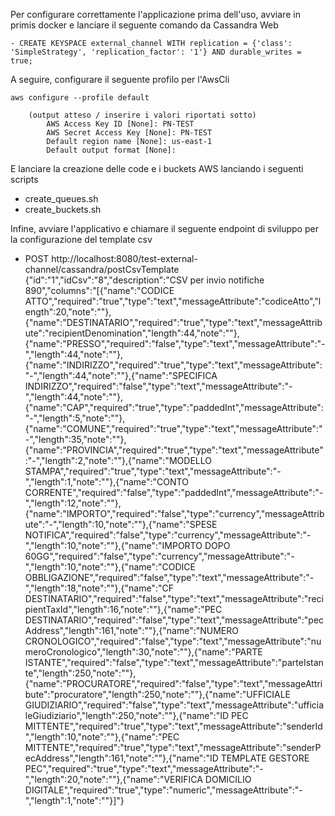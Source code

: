 Per configurare correttamente l'applicazione prima dell'uso, avviare in primis docker e lanciare il seguente comando da Cassandra Web

	- CREATE KEYSPACE external_channel WITH replication = {'class': 'SimpleStrategy', 'replication_factor': '1'} AND durable_writes = true;

A seguire, configurare il seguente profilo per l'AwsCli

	aws configure --profile default

		(output atteso / inserire i valori riportati sotto)
			AWS Access Key ID [None]: PN-TEST
			AWS Secret Access Key [None]: PN-TEST
			Default region name [None]: us-east-1
			Default output format [None]:

E lanciare la creazione delle code e i buckets AWS lanciando i seguenti scripts

 - create_queues.sh
 - create_buckets.sh

Infine, avviare l'applicativo e chiamare il seguente endpoint di sviluppo per la configurazione del template csv

 - POST http://localhost:8080/test-external-channel/cassandra/postCsvTemplate {"id":"1","idCsv":"8","description":"CSV per invio notifiche 890","columns":"[{\"name\":\"CODICE ATTO\",\"required\":\"true\",\"type\":\"text\",\"messageAttribute\":\"codiceAtto\",\"length\":20,\"note\":\"\"},{\"name\":\"DESTINATARIO\",\"required\":\"true\",\"type\":\"text\",\"messageAttribute\":\"recipientDenomination\",\"length\":44,\"note\":\"\"},{\"name\":\"PRESSO\",\"required\":\"false\",\"type\":\"text\",\"messageAttribute\":\"-\",\"length\":44,\"note\":\"\"},{\"name\":\"INDIRIZZO\",\"required\":\"true\",\"type\":\"text\",\"messageAttribute\":\"-\",\"length\":44,\"note\":\"\"},{\"name\":\"SPECIFICA INDIRIZZO\",\"required\":\"false\",\"type\":\"text\",\"messageAttribute\":\"-\",\"length\":44,\"note\":\"\"},{\"name\":\"CAP\",\"required\":\"true\",\"type\":\"paddedInt\",\"messageAttribute\":\"-\",\"length\":5,\"note\":\"\"},{\"name\":\"COMUNE\",\"required\":\"true\",\"type\":\"text\",\"messageAttribute\":\"-\",\"length\":35,\"note\":\"\"},{\"name\":\"PROVINCIA\",\"required\":\"true\",\"type\":\"text\",\"messageAttribute\":\"-\",\"length\":2,\"note\":\"\"},{\"name\":\"MODELLO STAMPA\",\"required\":\"true\",\"type\":\"text\",\"messageAttribute\":\"-\",\"length\":1,\"note\":\"\"},{\"name\":\"CONTO CORRENTE\",\"required\":\"false\",\"type\":\"paddedInt\",\"messageAttribute\":\"-\",\"length\":12,\"note\":\"\"},{\"name\":\"IMPORTO\",\"required\":\"false\",\"type\":\"currency\",\"messageAttribute\":\"-\",\"length\":10,\"note\":\"\"},{\"name\":\"SPESE NOTIFICA\",\"required\":\"false\",\"type\":\"currency\",\"messageAttribute\":\"-\",\"length\":10,\"note\":\"\"},{\"name\":\"IMPORTO DOPO 60GG\",\"required\":\"false\",\"type\":\"currency\",\"messageAttribute\":\"-\",\"length\":10,\"note\":\"\"},{\"name\":\"CODICE OBBLIGAZIONE\",\"required\":\"false\",\"type\":\"text\",\"messageAttribute\":\"-\",\"length\":18,\"note\":\"\"},{\"name\":\"CF DESTINATARIO\",\"required\":\"false\",\"type\":\"text\",\"messageAttribute\":\"recipientTaxId\",\"length\":16,\"note\":\"\"},{\"name\":\"PEC DESTINATARIO\",\"required\":\"false\",\"type\":\"text\",\"messageAttribute\":\"pecAddress\",\"length\":161,\"note\":\"\"},{\"name\":\"NUMERO CRONOLOGICO\",\"required\":\"false\",\"type\":\"text\",\"messageAttribute\":\"numeroCronologico\",\"length\":30,\"note\":\"\"},{\"name\":\"PARTE ISTANTE\",\"required\":\"false\",\"type\":\"text\",\"messageAttribute\":\"parteIstante\",\"length\":250,\"note\":\"\"},{\"name\":\"PROCURATORE\",\"required\":\"false\",\"type\":\"text\",\"messageAttribute\":\"procuratore\",\"length\":250,\"note\":\"\"},{\"name\":\"UFFICIALE GIUDIZIARIO\",\"required\":\"false\",\"type\":\"text\",\"messageAttribute\":\"ufficialeGiudiziario\",\"length\":250,\"note\":\"\"},{\"name\":\"ID PEC MITTENTE\",\"required\":\"true\",\"type\":\"text\",\"messageAttribute\":\"senderId\",\"length\":10,\"note\":\"\"},{\"name\":\"PEC MITTENTE\",\"required\":\"true\",\"type\":\"text\",\"messageAttribute\":\"senderPecAddress\",\"length\":161,\"note\":\"\"},{\"name\":\"ID TEMPLATE GESTORE PEC\",\"required\":\"true\",\"type\":\"text\",\"messageAttribute\":\"-\",\"length\":20,\"note\":\"\"},{\"name\":\"VERIFICA DOMICILIO DIGITALE\",\"required\":\"true\",\"type\":\"numeric\",\"messageAttribute\":\"-\",\"length\":1,\"note\":\"\"}]"}